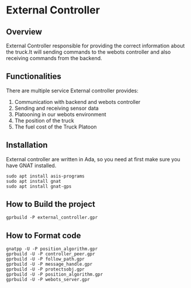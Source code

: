 # External Controller

## Overview
External Controller responsible for providing the correct information about the truck.It will sending commands to the webots controller and also receiving commands from the backend.

## Functionalities
There are multiple service External controller provides:
1. Communication with backend and webots controller
2. Sending and receiving sensor data
3. Platooning in our webots environment
4. The position of the truck
5. The fuel cost of the Truck Platoon 
 
## Installation
External controller are written in Ada, so you need at first make sure you have GNAT installed.

	sudo apt install asis-programs
	sudo apt install gnat
	sudo apt install gnat-gps
	
## How to Build the project

	gprbuild -P external_controller.gpr


## How to Format code

	gnatpp -U -P position_algorithm.gpr
	gprbuild -U -P controller_peer.gpr
	gprbuild -U -P follow_path.gpr
	gprbuild -U -P message_handle.gpr
	gprbuild -U -P protectsobj.gpr
	gprbuild -U -P position_algorithm.gpr
	gprbuild -U -P webots_server.gpr
